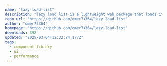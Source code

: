 ```yaml
---
name: "lazy-load-list"
description: "lazy load list is a lightweight web package that loads items in lazy way to achieve high performance and better UX in large lists."
repo_url: "https://github.com/omer73364/lazy-load-list"
author: "omer73364"
homepage: "https://github.com/omer73364/lazy-load-list"
downloads: 392
updated: "2025-03-04T12:32:24.177Z"
tags: 
  - component-library
  - ui
  - performance
---
```

